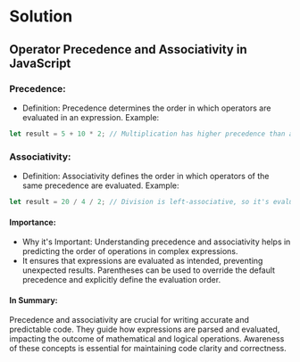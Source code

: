 # Solution
## Operator Precedence and Associativity in JavaScript
### Precedence:
- Definition: Precedence determines the order in which operators are evaluated in an expression.
Example:
```javascript
let result = 5 + 10 * 2; // Multiplication has higher precedence than addition
```
### Associativity:
- Definition: Associativity defines the order in which operators of the same precedence are evaluated.
Example:
```javascript
let result = 20 / 4 / 2; // Division is left-associative, so it's evaluated from left to right
```
#### Importance:
- Why it's Important:
Understanding precedence and associativity helps in predicting the order of operations in complex expressions.
 - It ensures that expressions are evaluated as intended, preventing unexpected results.
Parentheses can be used to override the default precedence and explicitly define the evaluation order.
#### In Summary:

Precedence and associativity are crucial for writing accurate and predictable code. They guide how expressions are parsed and evaluated, impacting the outcome of mathematical and logical operations. Awareness of these concepts is essential for maintaining code clarity and correctness.
